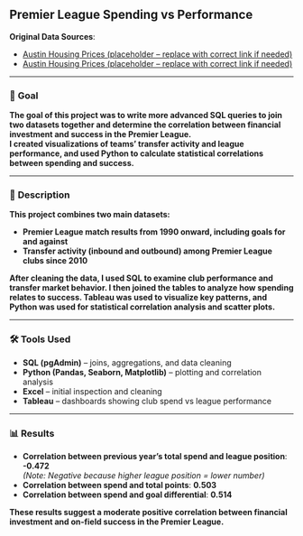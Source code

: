 ## Premier League Spending vs Performance

**Original Data Sources**:  
- [Austin Housing Prices (placeholder – replace with correct link if needed)](https://www.kaggle.com/datasets/ericpierce/austinhousingprices?utm_source=chatgpt.com)
- [Austin Housing Prices (placeholder – replace with correct link if needed)](https://www.kaggle.com/datasets/ericpierce/austinhousingprices?utm_source=chatgpt.com)  

---

### 🏁 **Goal**

**The goal of this project was to write more advanced SQL queries to join two datasets together and determine the correlation between financial investment and success in the Premier League.**  
**I created visualizations of teams’ transfer activity and league performance, and used Python to calculate statistical correlations between spending and success.**

---

### 📄 **Description**

**This project combines two main datasets:**
- **Premier League match results from 1990 onward, including goals for and against**
- **Transfer activity (inbound and outbound) among Premier League clubs since 2010**

**After cleaning the data, I used SQL to examine club performance and transfer market behavior. I then joined the tables to analyze how spending relates to success. Tableau was used to visualize key patterns, and Python was used for statistical correlation analysis and scatter plots.**

---

### 🛠️ **Tools Used**

- **SQL (pgAdmin)** – joins, aggregations, and data cleaning  
- **Python (Pandas, Seaborn, Matplotlib)** – plotting and correlation analysis  
- **Excel** – initial inspection and cleaning  
- **Tableau** – dashboards showing club spend vs league performance

---

### 📊 **Results**

- **Correlation between previous year’s total spend and league position**: **-0.472**  
  *(Note: Negative because higher league position = lower number)*  
- **Correlation between spend and total points**: **0.503**  
- **Correlation between spend and goal differential**: **0.514**

**These results suggest a moderate positive correlation between financial investment and on-field success in the Premier League.**
